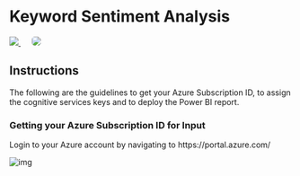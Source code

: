 <h1>Keyword Sentiment Analysis</h1>
<a href="https://msdeployapp20190307110050.azurewebsites.net/" target="_blank">
    <img src="http://azuredeploy.net/deploybutton.png"/>
</a>
&nbsp;&nbsp;&nbsp;&nbsp;
<a href="https://setupdataapp20190211120818.azurewebsites.net/" target="_blank">
    <img src="http://139.59.61.161/setupdata5.jpg"/ style="border-radius:5px;">
</a>
<br>
<h2>Instructions</h2>
<p>The following are the guidelines to get your Azure Subscription ID, to assign the cognitive services keys and to deploy the Power BI report.</p>
<h3>Getting your Azure Subscription ID for Input</h3>
<p>Login to your Azure account by navigating to https://portal.azure.com/</p>
<img src="" alt="img" style="max-width: 100%;">